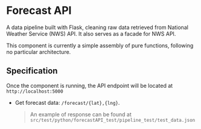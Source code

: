 # Forecast API

A data pipeline built with Flask, cleaning raw data retrieved from National Weather Service (NWS) API. It also serves as a facade for NWS API.

This component is currently a simple assembly of pure functions, following no particular architecture.

## Specification

Once the component is running, the API endpoint will be located at `http://localhost:5000`

- Get forecast data: `/forecast/{lat},{lng}`.

  > An example of response can be found at `src/test/python/forecastAPI_test/pipeline_test/test_data.json`